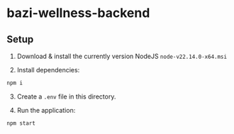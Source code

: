 # bazi-wellness-backend

## Setup

1. Download & install the currently version NodeJS
`node-v22.14.0-x64.msi`

2. Install dependencies:
```bash
npm i
```

3. Create a `.env` file in this directory.


4. Run the application:
```bash
npm start
```